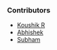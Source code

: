 ### Contributors

* [Koushik R](https://github.com/koushikr)
* [Abhishek](https://github.com/abhigun)
* [Subham](https://github.com/nullsoni)

